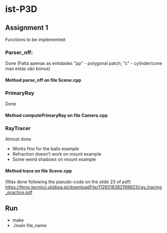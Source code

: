 # ist-P3D

## Assignment 1
Functions to be implemented:

### Parser_nff:
Done (Falta apenas as entidades "pp" - polygonal patch; "c" - cylinder/cone mas estas são bónus)
#### Method parse_nff on file Scene.cpp

### PrimaryRay
Done
#### Method computePrimaryRay on file Camera.cpp

### RayTracer
Almost done 
 - Works fine for the balls example
 - Refraction doesn't work on mount example
 - Some weird shadows on mount example
#### Method trace on file Scene.cpp 
(Was done following the pseudo-code on the slide 23 of pdf)
https://fenix.tecnico.ulisboa.pt/downloadFile/1126518382199923/ray_tracing_practice.pdf




## Run

 - make
 - ./main file_name
